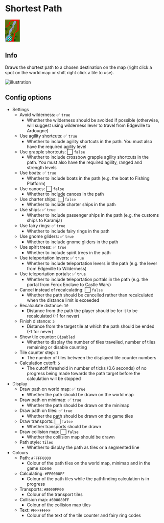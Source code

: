 # Shortest Path

![icon](icon.png)

## Info
Draws the shortest path to a chosen destination on the map (right click a spot on the world map or shift right click a tile to use).

![illustration](https://user-images.githubusercontent.com/53493631/154380329-e1cacdce-a589-4ac3-b6d8-d0dc19f88b2a.png)

## Config options
- Settings
  - Avoid wilderness: ✅ `true`
    - Whether the wilderness should be avoided if possible (otherwise, will suggest using wilderness lever to travel from Edgeville to Ardougne)
  - Use agility shortcuts: ✅ `true`
    - Whether to include agility shortcuts in the path. You must also have the required agility level
  - Use grapple shortcuts: ⬜️ `false`
    - Whether to include crossbow grapple agility shortcuts in the path. You must also have the required agility, ranged and strength levels
  - Use boats: ✅ `true`
    - Whether to include boats in the path (e.g. the boat to Fishing Platform)
  - Use canoes: ⬜️ `false`
    - Whether to include canoes in the path
  - Use charter ships: ⬜️ `false`
    - Whether to include charter ships in the path
  - Use ships: ✅ `true`
    - Whether to include passenger ships in the path (e.g. the customs ships to Karamja)
  - Use fairy rings: ✅ `true`
    - Whether to include fairy rings in the path
  - Use gnome gliders: ✅ `true`
    - Whether to include gnome gliders in the path
  - Use spirit trees: ✅ `true`
    - Whether to include spirit trees in the path
  - Use teleportation levers: ✅ `true`
    - Whether to include teleportation levers in the path (e.g. the lever from Edgeville to Wilderness)
  - Use teleportation portals: ✅ `true`
    - Whether to include teleportation portals in the path (e.g. the portal from Ferox Enclave to Castle Wars)
  - Cancel instead of recalculating: ⬜️ `false`
    - Whether the path should be cancelled rather than recalculated when the distance limit is exceeded
  - Recalculate distance: `10`
    - Distance from the path the player should be for it to be recalculated (-1 for never)
  - Finish distance: `5`
    - Distance from the target tile at which the path should be ended (-1 for never)
  - Show tile counter: `Disabled`
    - Whether to display the number of tiles travelled, number of tiles remaining or disable counting
  - Tile counter step: `1`
    - The number of tiles between the displayed tile counter numbers
  - Calculation cutoff: `5`
    - The cutoff threshold in number of ticks (0.6 seconds) of no progress being made towards the path target before the calculation will be stopped
- Display
  - Draw path on world map: ✅ `true`
    - Whether the path should be drawn on the world map
  - Draw path on minimap: ✅ `true`
    - Whether the path should be drawn on the minimap
  - Draw path on tiles: ✅ `true`
    - Whether the path should be drawn on the game tiles
  - Draw transports: ⬜️ `false`
    - Whether transports should be drawn
  - Draw collision map: ⬜️ `false`
    - Whether the collision map should be drawn
  - Path style: `Tiles`
    - Whether to display the path as tiles or a segmented line
- Colours
  - Path: `#FFFF0000`
    - Colour of the path tiles on the world map, minimap and in the game scene
  - Calculating: `#FF0000FF`
    - Colour of the path tiles while the pathfinding calculation is in progress
  - Transports: `#8000FF00`
    - Colour of the transport tiles
  - Collision map: `#800080FF`
    - Colour of the collision map tiles
  - Text: `#FFFFFFFF`
    - Colour of the text of the tile counter and fairy ring codes
